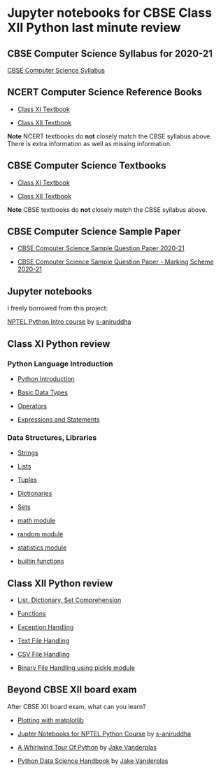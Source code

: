 # Jupyter notebooks for CBSE Class XII Python last minute review

## CBSE Computer Science Syllabus for 2020-21

[CBSE Computer Science Syllabus](http://cbseacademic.nic.in/web_material/CurriculumMain21/revisedsyllabi/SrSecondary/REVISEDComputer_Science_Sr.Sec_2020-21.pdf)

## NCERT Computer Science Reference Books

* [Class XI Textbook](https://ncert.nic.in/textbook.php?kecs1=0-11)

* [Class XII Textbook](https://ncert.nic.in/textbook.php?lecs1=0-13)

**Note** NCERT textbooks do **not** closely match the CBSE syllabus above. There is extra information as well as missing information.


## CBSE Computer Science Textbooks

* [Class XI Textbook](http://cbseacademic.nic.in/web_material/doc/cs/1_Computer-Science-Python-Book-Class-XI.pdf)

* [Class XII Textbook](http://cbseacademic.nic.in/web_material/doc/cs/2_Computer_Science_Python_ClassXII.pdf)

**Note** CBSE textbooks do **not** closely match the CBSE syllabus above.

## CBSE Computer Science Sample Paper

* [CBSE Computer Science Sample Question Paper 2020-21](http://cbseacademic.nic.in/web_material/SQP/ClassXII_2020_21/ComputerScience-SQP.pdf)

* [CBSE Computer Science Sample Question Paper - Marking Scheme 2020-21](http://cbseacademic.nic.in/web_material/SQP/ClassXII_2020_21/ComputerScience-MS.pdf)


## Jupyter notebooks

I freely borrowed from this project:

[NPTEL Python Intro course](https://github.com/s-aniruddha/Programming-Data-Structures-and-Algorithms-Using-Python-NPTEL)
by [s-aniruddha](https://github.com/s-aniruddha)

## Class XI Python review

### Python Language Introduction

* [Python Introduction](python_introduction.ipynb)

* [Basic Data Types](basic_data_types.ipynb)

* [Operators](operators.ipynb)

* [Expressions and Statements](expressions_and_statements.ipynb)

### Data Structures, Libraries

* [Strings](string.ipynb)

* [Lists](list.ipynb)

* [Tuples](tuple.ipynb)

* [Dictionaries](dictionary.ipynb)

* [Sets](set.ipynb)

* [math module](math_module.ipynb)

* [random module](random_module.ipynb)

* [statistics module](statistics_module.ipynb)

* [builtin functions](builtin_functions.ipynb)

## Class XII Python review

* [List, Dictionary, Set Comprehension](list_dict_set_comprehension.ipynb)

* [Functions](functions.ipynb)

* [Exception Handling](exception_handling.ipynb)

* [Text File Handling](text_file_handling.ipynb)

* [CSV File Handling](csv_file_handling.ipynb)

* [Binary File Handling using pickle module](pickle.ipynb)


## Beyond CBSE XII board exam

After CBSE XII board exam, what can you learn?

* [Plotting with matplotlib](matplotlib_introduction.ipynb)

* [Jupter Notebooks for NPTEL Python Course](https://github.com/s-aniruddha/Programming-Data-Structures-and-Algorithms-Using-Python-NPTEL) by [s-aniruddha](https://github.com/s-aniruddha)

* [A Whirlwind Tour Of Python](https://github.com/jakevdp/WhirlwindTourOfPython)
by [Jake Vanderplas](https://github.com/jakevdp)

* [Python Data Science Handbook](https://github.com/jakevdp/PythonDataScienceHandbook) by [Jake Vanderplas](https://github.com/jakevdp)
